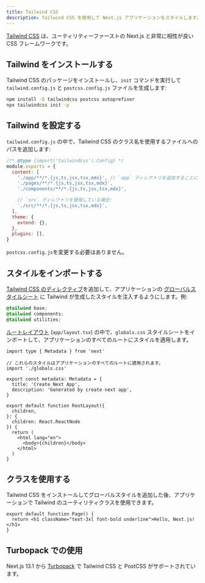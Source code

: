 ```yaml
---
title: Tailwind CSS
description: Tailwind CSS を使用して Next.js アプリケーションをスタイルします。
---
```


[Tailwind CSS](https://tailwindcss.com/) は、ユーティリティーファーストの Next.js と非常に相性が良い CSS フレームワークです。

## Tailwind をインストールする

Tailwind CSS のパッケージをインストールし、`init` コマンドを実行して `tailwind.config.js` と `postcss.config.js` ファイルを生成します:

```bash title="Terminal"
npm install -D tailwindcss postcss autoprefixer
npx tailwindcss init -p
```

## Tailwind を設定する

`tailwind.config.js` の中で、Tailwind CSS のクラス名を使用するファイルへのパスを追加します:

```js title="tailwind.config.js"
/** @type {import('tailwindcss').Config} */
module.exports = {
  content: [
    './app/**/*.{js,ts,jsx,tsx,mdx}', // `app` ディレクトリを追加することに注意してください。
    './pages/**/*.{js,ts,jsx,tsx,mdx}',
    './components/**/*.{js,ts,jsx,tsx,mdx}',

    // `src` ディレクトリを使用している場合:
    './src/**/*.{js,ts,jsx,tsx,mdx}',
  ],
  theme: {
    extend: {},
  },
  plugins: [],
}
```

`postcss.config.js`を変更する必要はありません。

## スタイルをインポートする

[Tailwind CSS のディレクティブ](https://tailwindcss.com/docs/functions-and-directives#directives)を追加して、アプリケーションの [グローバルスタイルシート](/docs/app-router/building-your-application/styling/css-modules#グローバルスタイル) に Tailwind が生成したスタイルを注入するようにします。例:

```css title="app/globals.css"
@tailwind base;
@tailwind components;
@tailwind utilities;
```

[ルートレイアウト](/docs/app-router/building-your-application/routing/pages-and-layouts#ルートレイアウト-必須) (`app/layout.tsx`) の中で、`globals.css` スタイルシートをインポートして、アプリケーションのすべてのルートにスタイルを適用します。

```tsx title="app/layout.tsx"
import type { Metadata } from 'next'

// これらのスタイルはアプリケーションのすべてのルートに適用されます。
import './globals.css'

export const metadata: Metadata = {
  title: 'Create Next App',
  description: 'Generated by create next app',
}

export default function RootLayout({
  children,
}: {
  children: React.ReactNode
}) {
  return (
    <html lang="en">
      <body>{children}</body>
    </html>
  )
}
```

## クラスを使用する

Tailwind CSS をインストールしてグローバルスタイルを追加した後、アプリケーションで Tailwind のユーティリティクラスを使用できます。

```tsx title="app/page.tsx"
export default function Page() {
  return <h1 className="text-3xl font-bold underline">Hello, Next.js!</h1>
}
```

## Turbopack での使用

Next.js 13.1 から [Turbopack](https://turbo.build/pack/docs/features/css#tailwind-css) で Tailwind CSS と PostCSS がサポートされています。